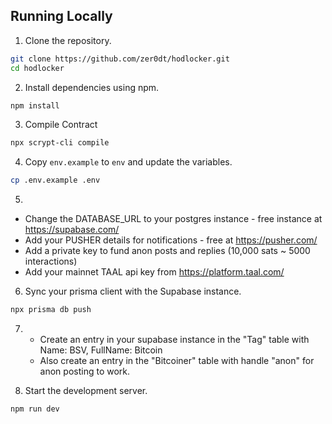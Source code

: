 ## Running Locally

1. Clone the repository.

```bash
git clone https://github.com/zer0dt/hodlocker.git
cd hodlocker
```

2. Install dependencies using npm.

```bash
npm install
```
3. Compile Contract

```bash
npx scrypt-cli compile
```

4. Copy `env.example` to `env` and update the variables.

```bash
cp .env.example .env
``` 

5. 

- Change the DATABASE_URL to your postgres instance - free instance at https://supabase.com/
- Add your PUSHER details for notifications - free at https://pusher.com/
- Add a private key to fund anon posts and replies (10,000 sats  ~ 5000 interactions)
- Add your mainnet TAAL api key from https://platform.taal.com/

6.  Sync your prisma client with the Supabase instance.

   ```bash
npx prisma db push
``` 

7. - Create an entry in your supabase instance in the "Tag" table with Name: BSV, FullName: Bitcoin 
   - Also create an entry in the "Bitcoiner" table with handle "anon" for anon posting to work.
  
6. Start the development server.

```bash
npm run dev
```
